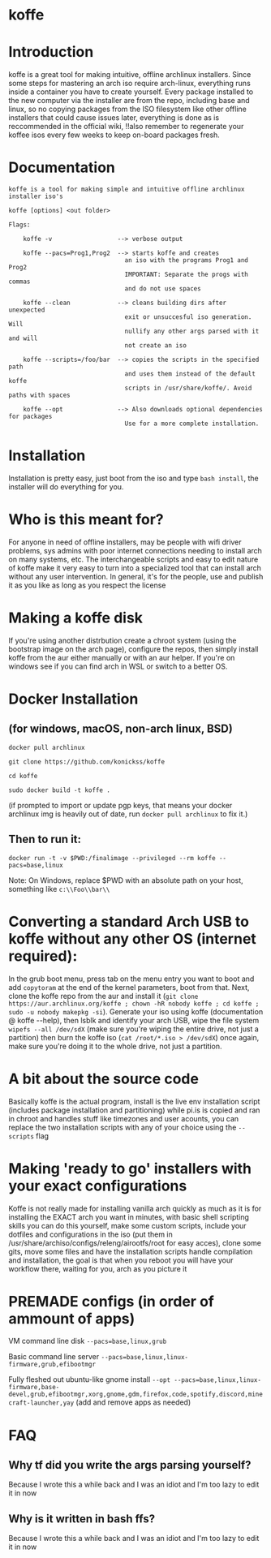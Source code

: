 # koffe

# Introduction
koffe is a great tool for making intuitive, offline archlinux installers. Since some steps for mastering an arch iso require arch-linux, everything runs inside a container you have to create yourself. Every package installed to the new computer via the installer are from the repo, including base and linux, so no copying packages from the ISO filesystem like other offline installers that could cause issues later, everything is done as is reccommended in the official wiki, !!also remember to regenerate your koffee isos every few weeks to keep on-board packages fresh.
# Documentation
```
koffe is a tool for making simple and intuitive offline archlinux installer iso's

koffe [options] <out folder>

Flags:

	koffe -v                  --> verbose output

	koffe --pacs=Prog1,Prog2  --> starts koffe and creates
                                an iso with the programs Prog1 and Prog2
                                IMPORTANT: Separate the progs with commas
                                and do not use spaces

	koffe --clean             --> cleans building dirs after unexpected
                                exit or unsuccesful iso generation. Will
                                nullify any other args parsed with it and will
                                not create an iso

	koffe --scripts=/foo/bar  --> copies the scripts in the specified path
                                and uses them instead of the default koffe
                                scripts in /usr/share/koffe/. Avoid paths with spaces

	koffe --opt               --> Also downloads optional dependencies for packages
                                Use for a more complete installation.
```
# Installation
Installation is pretty easy, just boot from the iso and type `bash install`, the installer will do everything for you.

# Who is this meant for?
For anyone in need of offline installers, may be people with wifi driver problems, sys admins with poor internet connections needing to install arch on many systems, etc. The interchangeable scripts and easy to edit nature of koffe make it very easy to turn into a specialized tool that can install arch without any user intervention. In general, it's for the people, use and publish it as you like as long as you respect the license


# Making a koffe disk
If you're using another distrbution create a chroot system (using the bootstrap image on the arch page), configure the repos, then simply install koffe from the aur either manually or with an aur helper. If you're on windows see if you can find arch in WSL or switch to a better OS.

# Docker Installation 
## (for windows, macOS, non-arch linux, BSD)

`docker pull archlinux`

`git clone https://github.com/konickss/koffe`

`cd koffe`

`sudo docker build -t koffe .`

(if prompted to import or update pgp keys, that means your docker archlinux img is heavily out of date, run `docker pull archlinux` to fix it.)

## Then to run it:

`docker run -t -v $PWD:/finalimage --privileged --rm koffe --pacs=base,linux`

Note: On Windows, replace $PWD with an absolute path on your host, something like `c:\\Foo\\bar\\`
# Converting a standard Arch USB to koffe without any other OS (internet required):
In the grub boot menu, press tab on the menu entry you want to boot and add `copytoram` at the end of the kernel parameters, boot from that.
Next, clone the koffe repo from the aur and install it (`git clone https://aur.archlinux.org/koffe ; chown -hR nobody koffe ; cd koffe ; sudo -u nobody makepkg -si`). Generate your iso using koffe (documentation @ koffe --help), then lsblk and identify your arch USB, wipe the file system `wipefs --all /dev/sdX` (make sure you're wiping the entire drive, not just a partition) then burn the koffe iso (`cat /root/*.iso > /dev/sdX`) once again, make sure you're doing it to the whole drive, not just a partition.

# A bit about the source code
Basically koffe is the actual program, install is the live env installation script (includes package installation and partitioning) while pi.is is copied and ran in chroot and handles stuff like timezones and user acounts, you can replace the two installation scripts with any of your choice using the `--scripts` flag

# Making 'ready to go' installers with your exact configurations
Koffe is not really made for installing vanilla arch quickly as much as it is for installing the EXACT arch you want in minutes, with basic shell scripting skills you can do this yourself, make some custom scripts, include your dotfiles and configurations in the iso (put them in /usr/share/archiso/configs/releng/airootfs/root for easy acces), clone some gits, move some files and have the installation scripts handle compilation and installation, the goal is that when you reboot you will have your workflow there, waiting for you, arch as you picture it

# PREMADE configs (in order of ammount of apps)

VM command line disk `--pacs=base,linux,grub`

Basic command line server `--pacs=base,linux,linux-firmware,grub,efibootmgr`

Fully fleshed out ubuntu-like gnome install `--opt --pacs=base,linux,linux-firmware,base-devel,grub,efibootmgr,xorg,gnome,gdm,firefox,code,spotify,discord,minecraft-launcher,yay` (add and remove apps as needed)



# FAQ

## Why tf did you write the args parsing yourself?
Because I wrote this a while back and I was an idiot and I'm too lazy to edit it in now 

## Why is it written in bash ffs?
Because I wrote this a while back and I was an idiot and I'm too lazy to edit it in now 
